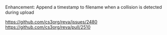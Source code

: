 Enhancement: Append a timestamp to filename when
a collision is detected during upload

https://github.com/cs3org/reva/issues/2480
https://github.com/cs3org/reva/pull/2510